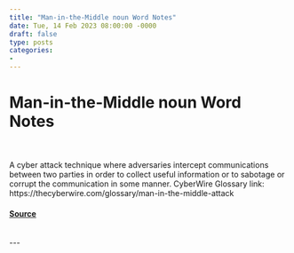 ```yaml
---
title: "Man-in-the-Middle noun Word Notes"
date: Tue, 14 Feb 2023 08:00:00 -0000
draft: false
type: posts
categories: 
- 
---
```

# Man-in-the-Middle noun Word Notes

<br/>

<br/>
A cyber attack technique where adversaries intercept communications between two parties in order to collect useful information or to sabotage or corrupt the communication in some manner. CyberWire Glossary link: https://thecyberwire.com/glossary/man-in-the-middle-attack

#### [Source](https://thecyberwire.com/podcasts/word-notes/134/notes)

<br/>
---
